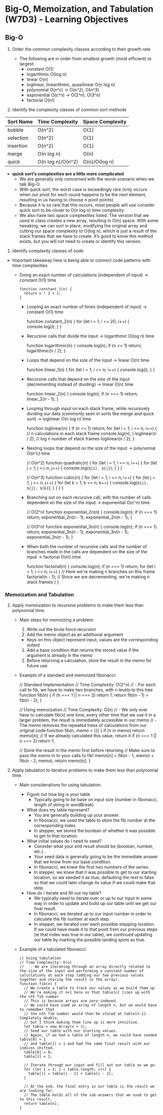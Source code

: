 Big-O, Memoization, and Tabulation (W7D3) - Learning Objectives
===============================================================

Big-O
-----

1.  Order the common complexity classes according to their growth rate

    -   The following are in order from smallest growth (most efficient) to largest:
        -   constant O(1)
        -   logarithmic O(log n)
        -   linear O(n)
        -   loglinear, linearithmic, quasilinear O(n log n)
        -   polynomial O(n^c) -&gt; O(n^2), O(n^3)
        -   exponential O(c^n) -&gt; O(2^n), O(3^n)
        -   factorial O(n!)

2.  Identify the complexity classes of common sort methods

<table><thead><tr class="header"><th style="text-align: left;">Sort Name</th><th style="text-align: left;">Time Complexity</th><th style="text-align: left;">Space Complexity</th></tr></thead><tbody><tr class="odd"><td style="text-align: left;">bubble</td><td style="text-align: left;">O(n^2)</td><td style="text-align: left;">O(1)</td></tr><tr class="even"><td style="text-align: left;">selection</td><td style="text-align: left;">O(n^2)</td><td style="text-align: left;">O(1)</td></tr><tr class="odd"><td style="text-align: left;">insertion</td><td style="text-align: left;">O(n^2)</td><td style="text-align: left;">O(1)</td></tr><tr class="even"><td style="text-align: left;">merge</td><td style="text-align: left;">O(n log n)</td><td style="text-align: left;">O(n)</td></tr><tr class="odd"><td style="text-align: left;">quick</td><td style="text-align: left;">O(n log n)/O(n^2)</td><td style="text-align: left;">O(n)/O(log n)</td></tr></tbody></table>

-   **quick sort’s complexities are a little more complicated**
    -   We are generally only concerned with the worst-scenario when we talk Big-O.
    -   With quick sort, the worst case is exceedingly rare (only occurs when our pivot for each round happens to be the next element, resulting in us having to choose n pivot points)
    -   Because it is so rare that this occurs, most people will use consider quick sort to be closer to O(n log n) time complexity.
    -   We also have two space complexities listed. The version that we used in class creates a new array, resulting in O(n) space. With some tweaking, we can sort in place, modifying the original array and cutting our space complexity to O(log n), which is just a result of the stack frames that we have to create. It’s good to know this method exists, but you will not need to create or identify this version.

1.  Identify complexity classes of code

-   Important takeaway here is being able to connect code patterns with time complexities

    -   Doing an exact number of calculations (independent of input) -&gt; constant O(1) time

            function constant_1(n) {
              return n * 2 + 1;
            }

        -   Looping an exact number of times (independent of input) -&gt; constant O(1) time

            function constant_2(n) {
              for (let i = 1; i <= 20; i++) {
                console.log(i);
              }
            }

        -   Recursive calls that divide the input -&gt; logarithmic O(log n) time

            function logarithmic(n) {
              console.log(n);
              if (n <= 1) return;
              logarithmic(n / 2);
            }

        -   Loops that depend on the size of the input -&gt; linear O(n) time

            function linear_1(n) {
              for (let i = 1; i <= n; i++) {
                console.log(i);
              }
            }

        -   Recursive calls that depend on the size of the input (decrementing instead of dividing) -&gt; linear O(n) time

            function linear_2(n) {
              console.log(n);
              if (n === 1) return;
              linear_2(n - 1);
            }

        -   Looping through input on each stack frame, while recursively dividing our data (commonly seen in sorts like merge and quick sort) -&gt; loglinear O(n log n) time

            function loglinear(n) {
              if (n <= 1) return;
              for (let i = 1; i <= n; i++) { // n calculations in each stack frame
                console.log(n);
              }
              loglinear(n / 2); // log n number of stack frames
              loglinear(n / 2);
            }

        -   Nesting loops that depend on the size of the input -&gt; polynomial O(n^c) time

            // O(n^2)
            function quadratic(n) {
              for (let i = 1; i <= n; i++) {
                for (let j = 1; j <= n; j++) {
                  console.log(`${i}, ${j}`);
                }
              }
            }

            // O(n^3)
            function cubic(n) {
              for (let i = 1; i <= n; i++) {
                for (let j = 1; j <= n; j++) {
                  for (let k = 1; k <= n; k++) {
                    console.log(`${i}, ${j}, ${k}`);
                  }
                }
              }
            }

        -   Branching out on each recursive call, with the number of calls dependent on the size of the input -&gt; exponential O(c^n) time

            // O(2^n)
            function exponential_2n(n) {
              console.log(n);
              if (n === 1) return;
              exponential_2n(n - 1);
              exponential_2n(n - 1);
            }

            // O(3^n)
            function exponential_3n(n) {
              console.log(n);
              if (n === 1) return;
              exponential_3n(n - 1);
              exponential_3n(n - 1);
              exponential_3n(n - 1);
            }

        -   When both the number of recursive calls and the number of branches made in the calls are dependent on the size of the input -&gt; factorial O(n!) time

            function factorial(n) {
              console.log(n);
              if (n === 1) return;
              for (let i = 1; i <= n; i++) { // Here we're making n branches on this frame
                factorial(n - 1); // Since we are decrementing, we're making n stack frames
              }
            }

### Memoization and Tabulation

1.  Apply memoization to recursive problems to make them less than polynomial time.

    -   Main steps for memoizing a problem:
        1.  Write out the brute force recursion
        2.  Add the memo object as an additional argument

        -   Keys on this object represent input, values are the corresponding output

        1.  Add a base condition that returns the stored value if the argument is already in the memo
        2.  Before returning a calculation, store the result in the memo for future use

    -   Example of a standard and memoized fibonacci:

        // Standard Implementation
        // Time Complexity: O(2^n)
        //   - For each call to fib, we have to make two branches, with n levels to this tree
        function fib(n) {
          if (n === 1 || n === 2) return 1;
          return fib(n - 1) + fib(n - 2);
        }

        // Using memoization
        // Time Complexity: O(n)
        //   - We only ever have to calculate fib(x) one time, every other time that we use it in a larger problem, the result is immediately accessible in our memo
        //   - The memo removes the repeated trees of calculations from our original code
        function fib(n, memo = {}) {
          if (n in memo) return memo[n]; // If we already calculated this value, return it
          if (n === 1 || n === 2) return 1;

          // Store the result in the memo first before returning
          // Make sure to pass the memo in to your calls to fib!
          memo[n] = fib(n - 1, memo) + fib(n - 2, memo);
          return memo[n];
        }

2.  Apply tabulation to iterative problems to make them less than polynomial time.

    -   Main considerations for using tabulation:
        -   Figure out how big is your table
            -   Typically going to be base on input size (number in fibonacci, length of string in wordBreak)
        -   What does my table represent?
            -   You are generally building up your answer.
            -   In fibonacci, we used the table to store the fib number at the corresponding index.
            -   In stepper, we stored the boolean of whether it was possible to get to that location.
        -   What initial values do I need to seed?
            -   Consider what your end result should be (boolean, number, etc.).
            -   Your seed data is generally going to be the immediate answer that we know from our base condition.
            -   In fibonacci, we knew the first two numbers of the series.
            -   In stepper, we knew that it was possible to get to our starting location, so we seeded it as true, defaulting the rest to false so that we could later change its value if we could make that step.
        -   How do I iterate and fill out my table?
            -   We typically need to iterate over or up to our input in some way in order to update and build up our table until we get our final result.
            -   In fibonacci, we iterated up to our input number in order to calculate the fib number at each step.
            -   In stepper, we iterated over each possible stepping location. If we could have made it to that point from our previous steps (ie that index was true in our table), we continued updating our table by marking the possible landing spots as true.
    -   Example of a tabulated fibonacci:

            // Using tabulation
            // Time Complexity: O(n)
            //   - We are iterating through an array directly related to the size of the input and performing a constant number of calculations at each step (adding our two previous values together and storing the result in the array).
            function fib(n) {
              // We create a table to track our values as we build them up
              // We're making it n+1 here so that table[n] lines up with the nth fib number
              // This is because arrays are zero-indexed.
              // We could have used an array of length n, but we would have to remember that 
              // the nth fib number would then be stored at table[n-1]. Completely doable,
              // but I think making them line up is more intuitive.
              let table = new Array(n + 1);
              // Seed our table with our starting values.
              // Again, if we had a table of length n, we could have seeded table[0] = 1
              // and table[1] = 1 and had the same final result with our indices shifted.
              table[0] = 0;
              table[1] = 1;

              // Iterate through our input and fill out our table as we go.
              for (let i = 2; i < table.length; i++) {
                table[i] = table[i - 1] + table[i - 2];
              }

              // At the end, the final entry in our table is the result we are looking for.
              // The table holds all of the sub-answers that we used to get to this result.
              return table[n];
            }
